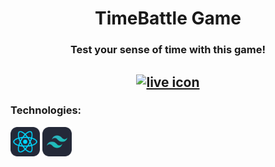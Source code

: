 <div align="center" >
<h1>
TimeBattle Game
</h1> 
</div>

<div align="center">
<h3>
Test your sense of time with this game!
</h3>
 
</div>


## <div align="center" ><a href="https://filipw98.github.io/TimeBattleGame/" target="_blank" rel="noreferrer"> <img src="https://github.com/FilipW98/TimeBattleGame/blob/master/public/live-icon.png" alt="live icon" width="80" height="40"/> </a>  </div>



### Technologies: 

 
 <img src="https://github.com/tandpfun/skill-icons/blob/main/icons/React-Dark.svg" alt="React icon" width="47" height="47"/>  <img src="https://github.com/tandpfun/skill-icons/blob/main/icons/TailwindCSS-Dark.svg" alt="Tailwind icon" width="47" height="47"/>
